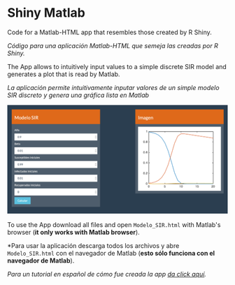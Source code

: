 # Shiny Matlab
Code for a Matlab-HTML app that resembles those created by R Shiny. 

*Código para una aplicación Matlab-HTML  que semeja las creadas por R Shiny.*

The App allows to intuitively input values to a simple discrete SIR model and generates a plot that is read by Matlab.

*La aplicación permite intuitivamente inputar valores de un simple modelo SIR discreto y genera una gráfica lista en Matlab*

![The Overall appearance](Tutorial/Imagenes/App.png)

To use the App download all files and open `Modelo_SIR.html` with Matlab's browser (**it only works with Matlab browser**). 

*Para usar la aplicación descarga todos los archivos y abre `Modelo_SIR.html` con el navegador de Matlab (**esto sólo funciona con el navegador de Matlab**).

*Para un tutorial en español de cómo fue creada la app [da click aquí](https://github.com/RodrigoZepeda/Shiny_Matlab/blob/master/Tutorial/Interactive_Matlab_Apps.md).*
